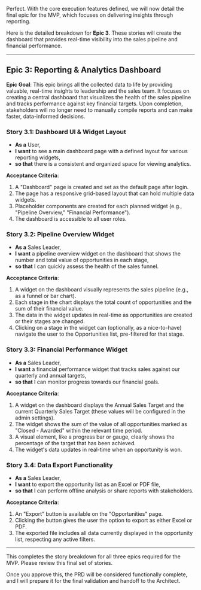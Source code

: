Perfect. With the core execution features defined, we will now detail the final epic for the MVP, which focuses on delivering insights through reporting.

Here is the detailed breakdown for **Epic 3**. These stories will create the dashboard that provides real-time visibility into the sales pipeline and financial performance.

---

## **Epic 3: Reporting & Analytics Dashboard**
**Epic Goal**: This epic brings all the collected data to life by providing valuable, real-time insights to leadership and the sales team. It focuses on creating a central dashboard that visualizes the health of the sales pipeline and tracks performance against key financial targets. Upon completion, stakeholders will no longer need to manually compile reports and can make faster, data-informed decisions.

### **Story 3.1: Dashboard UI & Widget Layout**
* **As a** User,
* **I want** to see a main dashboard page with a defined layout for various reporting widgets,
* **so that** there is a consistent and organized space for viewing analytics.

**Acceptance Criteria**:
1.  A "Dashboard" page is created and set as the default page after login.
2.  The page has a responsive grid-based layout that can hold multiple data widgets.
3.  Placeholder components are created for each planned widget (e.g., "Pipeline Overview," "Financial Performance").
4.  The dashboard is accessible to all user roles.

### **Story 3.2: Pipeline Overview Widget**
* **As a** Sales Leader,
* **I want** a pipeline overview widget on the dashboard that shows the number and total value of opportunities in each stage,
* **so that** I can quickly assess the health of the sales funnel.

**Acceptance Criteria**:
1.  A widget on the dashboard visually represents the sales pipeline (e.g., as a funnel or bar chart).
2.  Each stage in the chart displays the total count of opportunities and the sum of their financial value.
3.  The data in the widget updates in real-time as opportunities are created or their stages are changed.
4.  Clicking on a stage in the widget can (optionally, as a nice-to-have) navigate the user to the Opportunities list, pre-filtered for that stage.

### **Story 3.3: Financial Performance Widget**
* **As a** Sales Leader,
* **I want** a financial performance widget that tracks sales against our quarterly and annual targets,
* **so that** I can monitor progress towards our financial goals.

**Acceptance Criteria**:
1.  A widget on the dashboard displays the Annual Sales Target and the current Quarterly Sales Target (these values will be configured in the admin settings).
2.  The widget shows the sum of the value of all opportunities marked as "Closed - Awarded" within the relevant time period.
3.  A visual element, like a progress bar or gauge, clearly shows the percentage of the target that has been achieved.
4.  The widget's data updates in real-time when an opportunity is won.

### **Story 3.4: Data Export Functionality**
* **As a** Sales Leader,
* **I want** to export the opportunity list as an Excel or PDF file,
* **so that** I can perform offline analysis or share reports with stakeholders.

**Acceptance Criteria**:
1.  An "Export" button is available on the "Opportunities" page.
2.  Clicking the button gives the user the option to export as either Excel or PDF.
3.  The exported file includes all data currently displayed in the opportunity list, respecting any active filters.

---

This completes the story breakdown for all three epics required for the MVP. Please review this final set of stories.

Once you approve this, the PRD will be considered functionally complete, and I will prepare it for the final validation and handoff to the Architect.